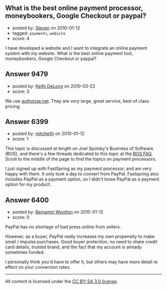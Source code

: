 ## What is the best online payment processor, moneybookers, Google Checkout or paypal?

- posted by: [Steven](https://stackexchange.com/users/-1/2233-steven) on 2010-01-12
- tagged: `payments`, `website`
- score: 4

I have developed a website and I want to integrate an online payment system with my website. What is the best online payment tool, moneybookers, Google Checkout or paypal?


## Answer 9479

- posted by: [Keith DeLong](https://stackexchange.com/users/-1/888-keith-delong) on 2010-03-22
- score: 3

<p>We use <a href="http://authorize.net" rel="nofollow">authorize.net</a>. They are very large, great service, best of class pricing.</p>



## Answer 6399

- posted by: [mitcheljh](https://stackexchange.com/users/-1/2195-mitcheljh) on 2010-01-12
- score: 1

<p>This topic is discussed at length on Joel Spolsky's Business of Software (BOS), and there's a few threads dedicated to this topic at the 
<a href="http://discuss.joelonsoftware.com/default.asp?W1341" rel="nofollow">BOS FAQ</a>.
Scroll to the middle of the page to find the topics on payment processors.</p>

<p>I just signed up with FastSpring as my payment processor, and am very happy with them.  It only took a day to convert from PayPal.  Fastspring also includes PayPal as a payment option, so I didn't loose PayPal as a payment option for my product.</p>



## Answer 6400

- posted by: [Benjamin Wootton](https://stackexchange.com/users/-1/2094-benjamin-wootton) on 2010-01-12
- score: 0

PayPal has no shortage of bad press online from sellers.  

However, as a buyer, PayPal really increases my *own* propensity to make small / impulse purchases.  Good buyer protection, no need to share credit card details, trusted brand, and the fact that my account is already sometimes funded.  

I personally think you'd have to offer it, but others may have more detail re effect on your conversion rates.



---

All content is licensed under the [CC BY-SA 3.0 license](https://creativecommons.org/licenses/by-sa/3.0/).
